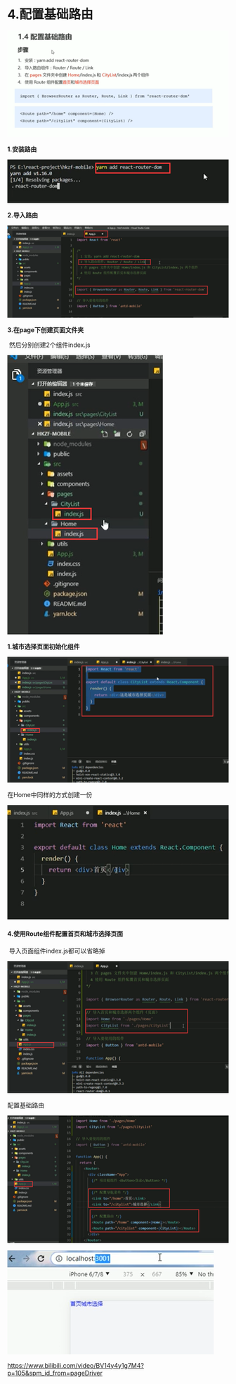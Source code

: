 # 4.配置基础路由

![1629898574376](../../../.vuepress/public/images/1629898574376.png)



**1.安装路由**

![1629898617489](../../../.vuepress/public/images/1629898617489.png)



**2.导入路由**

![1629898706715](../../../.vuepress/public/images/1629898706715.png)



**3.在page下创建页面文件夹**

​		然后分别创建2个组件index.js

![1629904431325](../../../.vuepress/public/images/1629904431325.png)



**1.城市选择页面初始化组件**

![1629904548899](../../../.vuepress/public/images/1629904548899.png)



在Home中同样的方式创建一份

![1629904598710](../../../.vuepress/public/images/1629904598710.png)





#### 4.使用Route组件配置首页和城市选择页面

​	导入页面组件index.js都可以省略掉

![1629904755576](../../../.vuepress/public/images/1629904755576.png)



配置基础路由

![1629904923680](../../../.vuepress/public/images/1629904923680.png)



![1629904943193](../../../.vuepress/public/images/1629904943193.png)



https://www.bilibili.com/video/BV14y4y1g7M4?p=105&spm_id_from=pageDriver

























































































